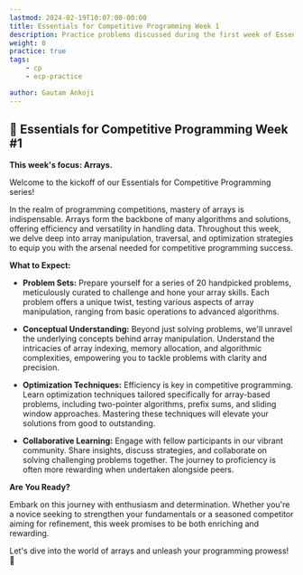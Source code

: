```yaml
---
lastmod: 2024-02-19T10:07:00-00:00
title: Essentials for Competitive Programming Week 1
description: Practice problems discussed during the first week of Essentials for Competitive Programming lectures at Vignan's Institute of Information Technology.
weight: 0
practice: true
tags: 
    - cp
    - ecp-practice

author: Gautam Ankoji
---
```


## 📝 Essentials for Competitive Programming Week #1

**This week's focus: Arrays.**

Welcome to the kickoff of our Essentials for Competitive Programming series!

In the realm of programming competitions, mastery of arrays is indispensable. Arrays form the backbone of many algorithms and solutions, offering efficiency and versatility in handling data. Throughout this week, we delve deep into array manipulation, traversal, and optimization strategies to equip you with the arsenal needed for competitive programming success.

**What to Expect:**

- **Problem Sets:** Prepare yourself for a series of 20 handpicked problems, meticulously curated to challenge and hone your array skills. Each problem offers a unique twist, testing various aspects of array manipulation, ranging from basic operations to advanced algorithms.

- **Conceptual Understanding:** Beyond just solving problems, we'll unravel the underlying concepts behind array manipulation. Understand the intricacies of array indexing, memory allocation, and algorithmic complexities, empowering you to tackle problems with clarity and precision.

- **Optimization Techniques:** Efficiency is key in competitive programming. Learn optimization techniques tailored specifically for array-based problems, including two-pointer algorithms, prefix sums, and sliding window approaches. Mastering these techniques will elevate your solutions from good to outstanding.

- **Collaborative Learning:** Engage with fellow participants in our vibrant community. Share insights, discuss strategies, and collaborate on solving challenging problems together. The journey to proficiency is often more rewarding when undertaken alongside peers.

**Are You Ready?**

Embark on this journey with enthusiasm and determination. Whether you're a novice seeking to strengthen your fundamentals or a seasoned competitor aiming for refinement, this week promises to be both enriching and rewarding.

Let's dive into the world of arrays and unleash your programming prowess! 🚀